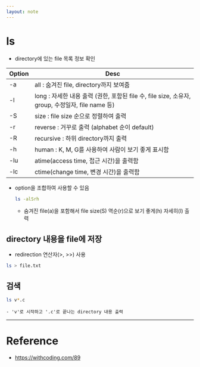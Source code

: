 ```yaml
---
layout: note
---
```


# ls

- directory에 있는 file 목록 정보 확인

| Option | Desc |
| - | - |
| -a | all : 숨겨진 file, directory까지 보여줌 |
| -l | long : 자세한 내용 출력 (권한, 포함된 file 수, file size, 소유자, group, 수정일자, file name 등) |
| -S | size : file size 순으로 정렬하여 출력 |
| -r | reverse : 거꾸로 출력 (alphabet 순이 default) |
| -R | recursive : 하위 directory까지 출력 |
| -h | human : K, M, G를 사용하여 사람이 보기 좋게 표시함 |
| -lu | atime(access time, 접근 시간)을 출력함 |
| -lc | ctime(change time, 변경 시간)을 출력함 |

- option을 조합하여 사용할 수 있음
    ```sh
    ls -alSrh
    ```
    - 숨겨진 file(a)을 포함해서 file size(S) 역순(r)으로 보기 좋게(h) 자세히(l) 출력


## directory 내용을 file에 저장

- redirection 연산자(>, >>) 사용
```sh
ls > file.txt
```

## 검색

```sh
ls v*.c
```
    - 'v'로 시작하고 '.c'로 끝나는 directory 내용 출력

---

# Reference

- https://withcoding.com/89